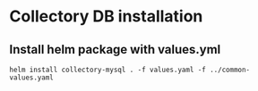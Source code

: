 # Collectory DB installation

## Install helm package with values.yml

```shell
helm install collectory-mysql . -f values.yaml -f ../common-values.yaml
```